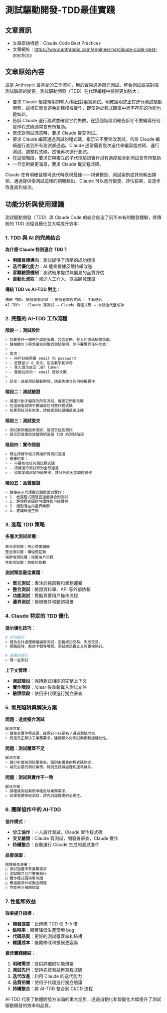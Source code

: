# 測試驅動開發-TDD最佳實踐

## 文章資訊
- 文章原始標題：Claude Code Best Practices
- 文章網址：https://www.anthropic.com/engineering/claude-code-best-practices

## 文章原始內容

這是 Anthropic 最喜愛的工作流程，用於容易通過單元測試、整合測試或端對端測試驗證的變更。測試驅動開發（TDD）在代理編程中變得更加強大：

- 要求 Claude 根據預期的輸入/輸出對編寫測試。明確說明您正在進行測試驅動開發，這樣它就會避免創建模擬實作，即使對於程式碼庫中尚不存在的功能也是如此。
- 告訴 Claude 運行測試並確認它們失敗。在這個階段明確告訴它不要編寫任何實作程式碼通常會有所幫助。
- 當您對測試滿意時，要求 Claude 提交測試。
- 要求 Claude 編寫通過測試的程式碼，指示它不要修改測試。告訴 Claude 繼續進行直到所有測試都通過。Claude 通常需要幾次迭代來編寫程式碼、運行測試、調整程式碼，然後再次運行測試。
- 在這個階段，要求它與獨立的子代理驗證實作沒有過度擬合到測試會有所幫助
- 一旦您對變更滿意，要求 Claude 提交程式碼。

Claude 在有明確目標可迭代時表現最佳——視覺模型、測試案例或其他輸出類型。通過提供像測試這樣的預期輸出，Claude 可以進行變更、評估結果，並逐步改進直到成功。

## 功能分析與使用建議

測試驅動開發（TDD）與 Claude Code 的結合創造了前所未有的開發體驗，將傳統的 TDD 流程自動化並大幅提升效率：

### 1. TDD 與 AI 的完美結合

**為什麼 Claude 特別適合 TDD？**
- **明確目標導向**：測試提供了清晰的成功標準
- **迭代優化能力**：AI 擅長根據反饋持續改進
- **客觀驗證機制**：測試結果提供無偏見的品質評估
- **自動化流程**：減少人工介入，提高開發速度

**傳統 TDD vs AI-TDD 對比**：
```
傳統 TDD: 開發者寫測試 → 開發者寫程式碼 → 手動迭代
AI-TDD:   Claude 寫測試 → Claude 寫程式碼 → 自動迭代至成功
```

### 2. 完整的 AI-TDD 工作流程

**階段一：測試設計**
```bash
> 我要實作一個用戶認證服務，包含註冊、登入和密碼驗證功能。
> 請根據以下需求編寫完整的測試案例，但不要實作任何功能：
> 
> 需求：
> - 用戶註冊需要 email 和 password
> - 密碼至少 8 字元，包含數字和字母
> - 登入成功返回 JWT token
> - 重複註冊同一 email 應該失敗
> 
> 記住：這是測試驅動開發，請避免建立任何模擬實作
```

**階段二：測試驗證**
```bash
> 請運行剛才編寫的所有測試，確認它們都失敗
> 在這個階段請不要編寫任何實作程式碼
> 如果測試沒有失敗，請檢查測試邏輯是否正確
```

**階段三：測試提交**
```bash
> 測試案例看起來很好，請提交這些測試
> 提交訊息應該清楚說明這是 TDD 的測試階段
```

**階段四：實作開發**
```bash
> 現在請實作程式碼讓所有測試通過
> 重要約束：
> - 不要修改任何測試程式碼
> - 持續運行測試直到全部通過
> - 如果某個測試持續失敗，請分析原因並調整實作
```

**階段五：品質驗證**
```bash
> 請使用子代理獨立驗證當前實作：
> 1. 檢查程式碼是否過度擬合到測試
> 2. 評估程式碼的可讀性和可維護性  
> 3. 識別潛在的邊界案例
> 4. 建議改進空間
```

### 3. 進階 TDD 策略

**多層次測試架構**：
```
單元測試層：核心商業邏輯
整合測試層：模組間互動
端對端測試層：完整用戶流程
性能測試層：效能和負載
```

**測試類型最佳實踐**：
- **單元測試**：專注於純函數和業務邏輯
- **整合測試**：驗證資料庫、API 等外部依賴
- **功能測試**：模擬真實用戶操作流程
- **邊界測試**：極限條件和錯誤場景

### 4. Claude 特定的 TDD 優化

**提示優化技巧**：
```bash
# 好的提示
> 請為支付處理模組編寫測試，涵蓋成功交易、失敗交易、
> 網路超時、無效卡號等場景。測試應該獨立且可重複執行。

# 避免的提示  
> 寫一些測試
```

**上下文管理**：
- **測試階段**：保持測試相關的完整上下文
- **實作階段**：/clear 後重新載入測試文件
- **驗證階段**：使用子代理進行獨立審查

### 5. 常見陷阱與解決方案

**問題：過度擬合測試**
```bash
解決方案：
> 請審查實作程式碼，確保它不只是為了通過測試而寫，
> 而是真正解決了業務需求。建議額外的測試案例驗證健壯性。
```

**問題：測試覆蓋不足**
```bash
解決方案：  
> 請分析當前測試覆蓋率，識別未覆蓋的程式碼路徑，
> 補充必要的測試案例，特別是錯誤處理和邊界條件。
```

**問題：測試與實作不一致**
```bash
解決方案：
> 請確保測試案例準確反映業務需求，
> 如果需要修改測試，請先討論變更的必要性。
```

### 6. 團隊協作中的 AI-TDD

**協作模式**：
- **分工協作**：一人設計測試，Claude 實作程式碼
- **交叉驗證**：Claude 寫測試，開發者審查，Claude 實作
- **持續整合**：自動運行 Claude 生成的測試套件

**品質保證**：
```bash
團隊檢查清單：
□ 測試涵蓋所有業務需求
□ 測試獨立且可重複執行
□ 實作程式碼清晰可讀
□ 無過度設計或擬合問題
□ 性能符合預期標準
```

### 7. 性能和效益

**效率提升指標**：
- **開發速度**：比傳統 TDD 快 3-5 倍
- **缺陷率**：顯著降低生產環境 bug
- **代碼品質**：更好的測試覆蓋率和結構
- **維護成本**：後期修改和擴展更容易

**最佳實踐總結**：
1. **明確需求**：提供詳細的功能規格
2. **測試先行**：堅持先寫測試再寫程式碼
3. **迭代改進**：利用 Claude 的迭代能力
4. **品質把關**：使用子代理進行獨立驗證
5. **持續整合**：將 AI-TDD 整合到 CI/CD 流程

AI-TDD 代表了軟體開發方法論的重大進步，通過自動化和智能化大幅提升了測試驅動開發的效率和品質。